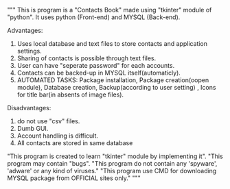 """
This is program is a "Contacts Book"  made using "tkinter"  module of "python".
It uses python (Front-end) and MYSQL (Back-end).

Advantages:
1. Uses local database and text files to store contacts and application settings.
2. Sharing of contacts is possible through text files.
3. User can have "seperate password" for each accounts.
4. Contacts can be backed-up in MYSQL itself(automaticly).
5. AUTOMATED TASKS: Package installation, Package creation(oopen module), Database creation, Backup(according to user setting)
, Icons for title bar(in absents of image files).

Disadvantages:
1. do not use "csv" files.
2. Dumb GUI.
3. Account handling is difficult.
4. All contacts are stored in same database

"This program is created to learn "tkinter" module by implementing it".
"This program may contain "bugs".
"This program do not contain any 'spyware', 'adware' or any kind of viruses."
"This program use CMD for downloading MYSQL package from OFFICIAL sites only."
"""
